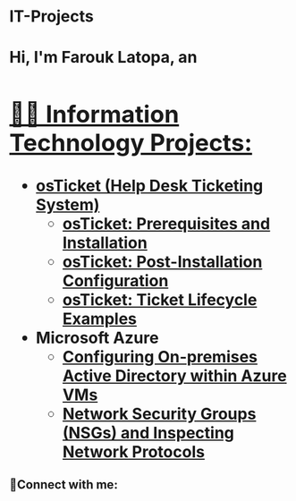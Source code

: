 # IT-Projects
<h1>Hi, I'm Farouk Latopa, an <a href="https://www.linkedin.com/in/farouk-l-581a61252/">

<h2>👨‍💻 Information Technology Projects:</h2>

- <b>osTicket (Help Desk Ticketing System)</b>
  - [osTicket: Prerequisites and Installation](https://github.com/FLATOPA/osticket-prereqs)
  - [osTicket: Post-Installation Configuration](https://github.com/FLATOPA/post-install-config)
  - [osTicket: Ticket Lifecycle Examples](https://github.com/FLATOPA/ticket-lifecycle)
- <b>Microsoft Azure</b>
  - [Configuring On-premises Active Directory within Azure VMs](https://github.com/FLATOPA/configure-ad)
  - [Network Security Groups (NSGs) and Inspecting Network Protocols](https://github.com/FLATOPA/azure-network-protocols)

<h2>🤳Connect with me:</h2>

[linkedin]: https://www.linkedin.com/in/farouk-l-581a61252/
